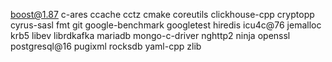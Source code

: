 boost@1.87
c-ares
ccache
cctz
cmake
coreutils
clickhouse-cpp
cryptopp
cyrus-sasl
fmt
git
google-benchmark
googletest
hiredis
icu4c@76
jemalloc
krb5
libev
librdkafka
mariadb
mongo-c-driver
nghttp2
ninja
openssl
postgresql@16
pugixml
rocksdb
yaml-cpp
zlib
